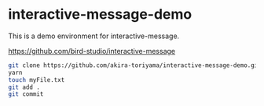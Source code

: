 # interactive-message-demo

This is a demo environment for interactive-message.

https://github.com/bird-studio/interactive-message


```bash
git clone https://github.com/akira-toriyama/interactive-message-demo.git
yarn
touch myFile.txt
git add .
git commit
````
